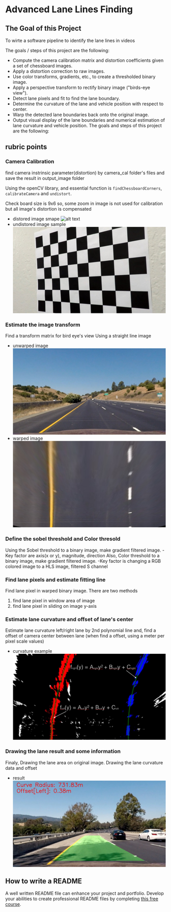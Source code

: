 # **Advanced Lane Lines Finding**

[//]: # (Image References)
[im01]: ./camera_cal/calibration4.jpg "distored image"
[im02]: ./output_images/undistored_calibration4.jpg "Undistorted image"
[im03]: ./output_images/unwarped_image.jpg "original image"
[im04]: ./output_images/warped_image.jpg "Unwarped image"

[im05]: ./output_images/color-fit-lines.jpg "color-fit-lines"
[im06]: ./output_images/result_image.jpg "result image"


## **The Goal of this Project**
To wirte a software pipeline to identify the lane lines in videos

The goals / steps of this project are the following:

* Compute the camera calibration matrix and distortion coefficients given a set of chessboard images.
* Apply a distortion correction to raw images.
* Use color transforms, gradients, etc., to create a thresholded binary image.
* Apply a perspective transform to rectify binary image ("birds-eye view").
* Detect lane pixels and fit to find the lane boundary.
* Determine the curvature of the lane and vehicle position with respect to center.
* Warp the detected lane boundaries back onto the original image.
* Output visual display of the lane boundaries and numerical estimation of lane curvature and vehicle position.
The goals and steps of this project are  the following:

## **rubric points** 

### **Camera Calibration**

find camera instrinsic parameter(distortion) by camera_cal folder's files
and save the result in output_image folder

Using the openCV library, and essential function is `findChessboardCorners`, `calibrateCamera` and `undistort`.

Check board size is 9x6 so, some zoom in image is not used for calibration
but all image's distortion is compensated 


* distored image smape
![alt text][im01]
* undistored image sample
![alt text][im02]

### **Estimate the image transform**

Find a transform matrix for bird eye's view
Using a straight line image 

* unwarped image
![alt text][im03]
* warped image
![alt text][im04]

### **Define the sobel threshold and Color thresold**

Using the Sobel threshold to a binary image, make gradient filtered image.
-Key factor are axis(x or y), magnitude, direction
Also, Color threshold to a binary image, make gradient filtered image.
-Key factor is changing a RGB colored image to a HLS image, filtered S channel

### **Find lane pixels and estimate fitting line**
Find lane pixel in warped binary image.
There are two methods 
1. find lane pixel in window area of image
2. find lane pixel in sliding on image y-axis
### **Estimate lane curvature and offset of lane's center**

Estimate lane curvature left/right lane by 2nd polynomial line
and, find a offset of camera center between lane
(when find a offset, using a meter per pixel scale values)
* curvature example
![alt text][im05]
### **Drawing the lane result and some information**
Finaly, Drawing the lane area on original image.
Drawing the lane curvature data and offset 
* result
![alt text][im06]
## How to write a README
A well written README file can enhance your project and portfolio.  Develop your abilities to create professional README files by completing [this free course](https://www.udacity.com/course/writing-readmes--ud777).

